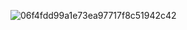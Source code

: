 ![06f4fdd99a1e73ea97717f8c51942c42](https://github.com/vasiliy-klyotskin/pokepedia/assets/54911315/4c5558ec-ebdf-4d1e-8b98-5d981fcb49fa)
